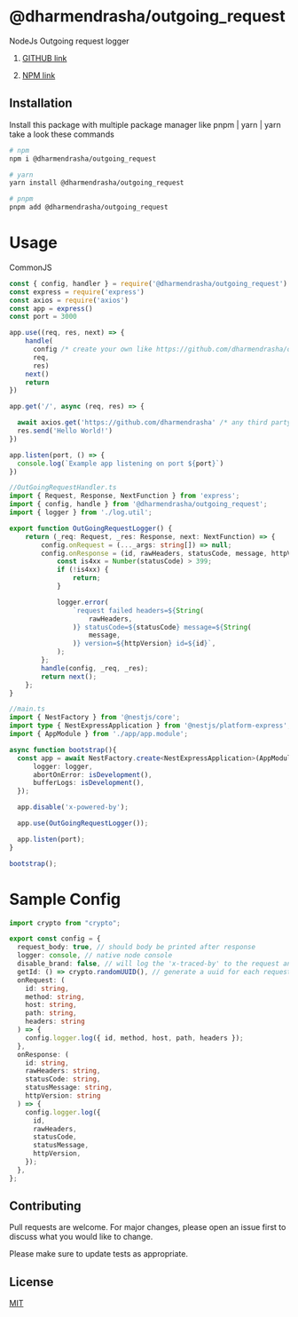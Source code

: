 # @dharmendrasha/outgoing_request

NodeJs Outgoing request logger

1. [GITHUB link](https://github.com/dharmendrasha/outgoing_request)

2. [NPM link](https://www.npmjs.com/package/@dharmendrasha/outgoing_request)

## Installation

Install this package with multiple package manager like pnpm | yarn | yarn take a look these commands

```bash
# npm
npm i @dharmendrasha/outgoing_request

# yarn
yarn install @dharmendrasha/outgoing_request

# pnpm
pnpm add @dharmendrasha/outgoing_request

```

# Usage

CommonJS

```javascript
const { config, handler } = require('@dharmendrasha/outgoing_request')
const express = require('express')
const axios = require('axios')
const app = express()
const port = 3000

app.use((req, res, next) => {
    handle(
      config /* create your own like https://github.com/dharmendrasha/outgoing_request#sample-config*/, 
      req, 
      res)
    next()
    return
})

app.get('/', async (req, res) => {

  await axios.get('https://github.com/dharmendrasha' /* any third party api can call indipendently and and request will be traced to the console and '@dharmendrasha/outgoing_request' */)
  res.send('Hello World!')
})

app.listen(port, () => {
  console.log(`Example app listening on port ${port}`)
})
```

```typescript
//OutGoingRequestHandler.ts
import { Request, Response, NextFunction } from 'express';
import { config, handle } from '@dharmendrasha/outgoing_request';
import { logger } from './log.util';

export function OutGoingRequestLogger() {
    return (_req: Request, _res: Response, next: NextFunction) => {
        config.onRequest = (..._args: string[]) => null;
        config.onResponse = (id, rawHeaders, statusCode, message, httpVersion) => {
            const is4xx = Number(statusCode) > 399;
            if (!is4xx) {
                return;
            }

            logger.error(
                `request failed headers=${String(
                    rawHeaders,
                )} statusCode=${statusCode} message=${String(
                    message,
                )} version=${httpVersion} id=${id}`,
            );
        };
        handle(config, _req, _res);
        return next();
    };
}

//main.ts
import { NestFactory } from '@nestjs/core';
import type { NestExpressApplication } from '@nestjs/platform-express';
import { AppModule } from './app/app.module';

async function bootstrap(){
  const app = await NestFactory.create<NestExpressApplication>(AppModule, {
      logger: logger,
      abortOnError: isDevelopment(),
      bufferLogs: isDevelopment(),
  });

  app.disable('x-powered-by');

  app.use(OutGoingRequestLogger());

  app.listen(port);
}

bootstrap();

```

# Sample Config

```typescript
import crypto from "crypto";

export const config = {
  request_body: true, // should body be printed after response
  logger: console, // native node console
  disable_brand: false, // will log the 'x-traced-by' to the request and response header
  getId: () => crypto.randomUUID(), // generate a uuid for each request to maintain
  onRequest: (
    id: string,
    method: string,
    host: string,
    path: string,
    headers: string
  ) => {
    config.logger.log({ id, method, host, path, headers });
  },
  onResponse: (
    id: string,
    rawHeaders: string,
    statusCode: string,
    statusMessage: string,
    httpVersion: string
  ) => {
    config.logger.log({
      id,
      rawHeaders,
      statusCode,
      statusMessage,
      httpVersion,
    });
  },
};

```

## Contributing

Pull requests are welcome. For major changes, please open an issue first
to discuss what you would like to change.

Please make sure to update tests as appropriate.

## License

[MIT](https://choosealicense.com/licenses/mit/)
